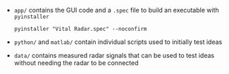 - `app/` contains the GUI code and a `.spec` file to build an executable with `pyinstaller`

    ```
    pyinstaller "Vital Radar.spec" --noconfirm
    ```   
    
- `python/` and `matlab/` contain individual scripts used to initially test ideas
- `data/` contains measured radar signals that can be used to test ideas without needing the radar to be connected